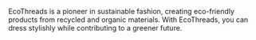 EcoThreads is a pioneer in sustainable fashion, creating eco-friendly products from recycled and organic materials. With EcoThreads, you can dress stylishly while contributing to a greener future.
